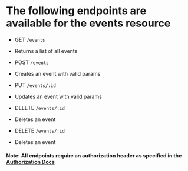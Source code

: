 
# The following endpoints are available for the events resource
- GET `/events`
* Returns a list of all events

- POST `/events`
* Creates an event with valid params

- PUT `/events/:id`
* Updates an event with valid params

- DELETE `/events/:id`
* Deletes an event

- DELETE `/events/:id`
* Deletes an event

#### Note: All endpoints require an authorization header as specified in the [Authorization Docs](../auth/authorization.md)